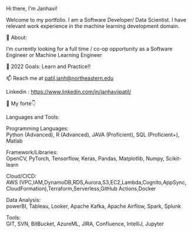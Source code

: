 Hi there, I'm Janhavi! 

Welcome to my portfolio. I am a Software Developer/ Data Scientist. I have relevant work experience in the machine learning development domain.

🧐 About:

 I’m currently looking for a full time / co-op opportunity as a Software Engineer or Machine Learning Engineer 
 
🥅 2022 Goals: Learn and Practice!!

📫 Reach me at patil.janh@northeastern.edu

Linkedin : https://www.linkedin.com/in/janhaviipatil/

📌 My forté👇

Languages and Tools:

Programming Languages:                
Python (Advanced),  R (Advanced), JAVA (Proficient), SQL (Proficient+), Matlab

Framework/Libraries: 	                
OpenCV, PyTorch, Tensorflow, Keras, Pandas, Matplotlib, Numpy, Scikit-learn

Cloud/CICD: 	                         
AWS (VPC,IAM,DynamoDB,RDS,Aurora,S3,EC2,Lambda,Cognito,AppSync, CloudFormation),Terraform,Serverless,GitHub Actions,Docker

Data Analysis:	                       
powerBI, Tableau, Looker, Apache Kafka, Apache Airflow, Spark, Splunk

Tools:	                               
GIT, SVN, BitBucket, AzureML, JIRA, Confluence, IntelliJ, Jupyter
            


  
